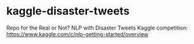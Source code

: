 # kaggle-disaster-tweets
Repo for the Real or Not? NLP with Disaster Tweets Kaggle competition: https://www.kaggle.com/c/nlp-getting-started/overview

